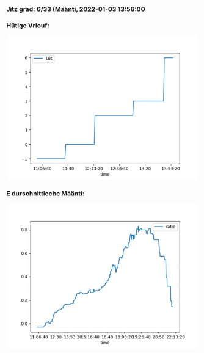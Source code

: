 ### Jitz grad: 6/33 (Määnti, 2022-01-03 13:56:00

### Hütige Vrlouf:
![Graph](Today.png)

### E durschnittleche Määnti:
![Graph](Määnti.png)